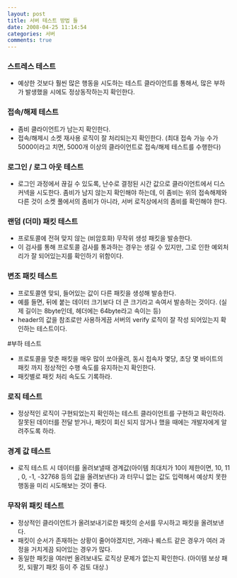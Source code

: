 ```yaml
---
layout: post
title: 서버 테스트 방법 들
date: 2008-04-25 11:14:54
categories: 서버
comments: true
---
```


### 스트레스 테스트
* 예상한 것보다 훨씬 많은 행동을 시도하는 테스트 클라이언트를 통해서, 많은 부하가 발생했을 시에도 정상동작하는지 확인한다.

### 접속/해제 테스트
* 좀비 클라이언트가 남는지 확인한다.
* 접속/해제시 소켓 재사용 로직이 잘 처리되는지 확인한다. (최대 접속 가능 수가 5000이라고 치면, 5000개 이상의 클라이언트로 접속/해제 테스트를 수행한다)

### 로그인 / 로그 아웃 테스트
* 로그인 과정에서 끊길 수 있도록, 난수로 결정된 시간 값으로 클라이언트에서 디스커넥을 시도한다. 좀비가 남지 않는지 확인해야 하는데, 이 좀비는 위의 접속해제와 다른 것이 소켓 풀에서의 좀비가 아니라, 서버 로직상에서의 좀비를 확인해야 한다.

### 랜덤 (더미) 패킷 테스트 
* 프로토콜에 전혀 맞지 않는 (비암호화) 무작위 생성 패킷을 발송한다.
* 이 검사를 통해 프로토콜 검사를 통과하는 경우는 생길 수 있지만, 그로 인한 예외처리가 잘 되어있는지를 확인하기 위함이다.

### 변조 패킷 테스트 
* 프로토콜엔 맞되, 들어있는 값이 다른 패킷을 생성해 발송한다.
* 예를 들면, 뒤에 붙는 데이터 크기보다 더 큰 크기라고 속여서 발송하는 것이다. (실제 길이는 8byte인데, 헤더에는 64byte라고 속이는 등)
* header의 값을 참조로만 사용하게끔 서버의 verify 로직이 잘 작성 되어있는지 확인하는 테스트이다.

#부하 테스트
* 프로토콜을 맞춘 패킷을 매우 많이 쏘아올려, 동시 접속자 몇당, 초당 몇 바이트의 패킷 까지 정상적인 수행 속도를 유지하는지 확인한다.
* 패킷별로 패킷 처리 속도도 기록하라.

### 로직 테스트
* 정상적인 로직이 구현되었는지 확인하는 테스트 클라이언트를 구현하고 확인하라. 잘못된 데이터를 전달 받거나, 패킷이 회신 되지 않거나 했을 때에는 개발자에게 알려주도록 하라.

### 경계 값 테스트
* 로직 테스트 시 데이터를 올려보낼때 경계값(아이템 최대치가 10이 제한이면, 10, 11 , 0, -1, -32768 등의 값을 올려보낸다) 과 터무니 없는 값도 입력해서 예상치 못한 행동을 미리 시도해보는 것이 좋다.

### 무작위 패킷 테스트
* 정상적인 클라이언트가 올려보내기로한 패킷의 순서를 무시하고 패킷을 올려보낸다.
* 패킷이 순서가 존재하는 상황이 줄어야겠지만, 거래나 퀘스트 같은 경우가 여러 과정을 거치게끔 되어있는 경우가 많다.
* 동일한 패킷을 여러번 올려보내도 로직상 문제가 없는지 확인한다. (아이템 보상 패킷, 되팔기 패킷 등이 주 검토 대상.)